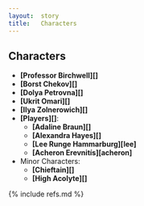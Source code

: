 ```yaml
---
layout:  story
title:   Characters
---
```


Characters
----------

- **[Professor Birchwell][]**
- **[Borst Chekov][]**
- **[Dolya Petrovna][]**
- **[Ukrit Omari][]**
- **[Ilya Zolnerowich][]**
- **[Players][]**:
    - **[Adaline Braun][]**
	- **[Alexandra Hayes][]**
	- **[Lee Runge Hammarburg][lee]**
	- **[Acheron Erevnitís][acheron]**
- Minor Characters:
    - **[Chieftain][]**
    - **[High Acolyte][]**

{% include refs.md %}

